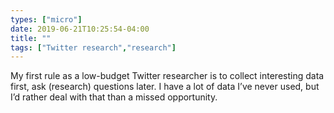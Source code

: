 ```yaml
---
types: ["micro"]
date: 2019-06-21T10:25:54-04:00
title: ""
tags: ["Twitter research","research"]
---
```

My first rule as a low-budget Twitter researcher is to collect interesting data first, ask (research) questions later. I have a lot of data I’ve never used, but I’d rather deal with that than a missed opportunity.

